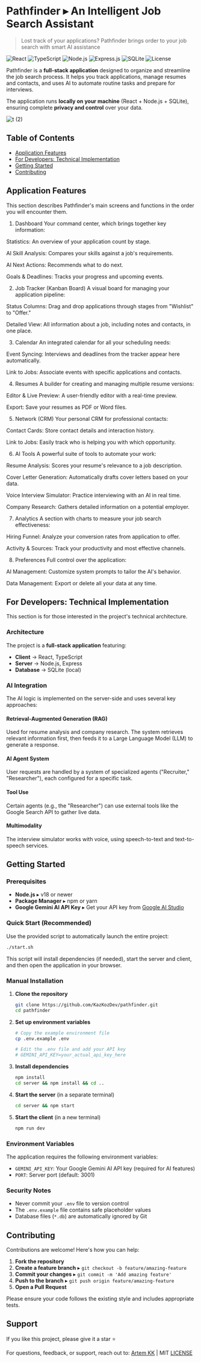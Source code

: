# Pathfinder ▸ An Intelligent Job Search Assistant

> Lost track of your applications? Pathfinder brings order to your job search with smart AI assistance

![React](https://img.shields.io/badge/React-18+-blue.svg)
![TypeScript](https://img.shields.io/badge/TypeScript-5+-blue.svg)
![Node.js](https://img.shields.io/badge/Node.js-18+-green.svg)
![Express.js](https://img.shields.io/badge/Express.js-4+-green.svg)
![SQLite](https://img.shields.io/badge/SQLite-3+-blue.svg)
![License](https://img.shields.io/badge/License-MIT-yellow.svg)

Pathfinder is a **full-stack application** designed to organize and streamline the job search process. It helps you track applications, manage resumes and contacts, and uses AI to automate routine tasks and prepare for interviews.

The application runs **locally on your machine** (React + Node.js + SQLite), ensuring complete **privacy and control** over your data.

![t (2)](https://github.com/user-attachments/assets/d582b003-9eb2-49b4-9c2e-52069554e836)

## Table of Contents

- [Application Features](#application-features)
- [For Developers: Technical Implementation](#for-developers-technical-implementation)
- [Getting Started](#getting-started)
- [Contributing](#contributing)

## Application Features
This section describes Pathfinder's main screens and functions in the order you will encounter them.

1. Dashboard
Your command center, which brings together key information:

Statistics: An overview of your application count by stage.

AI Skill Analysis: Compares your skills against a job's requirements.

AI Next Actions: Recommends what to do next.

Goals & Deadlines: Tracks your progress and upcoming events.

2. Job Tracker (Kanban Board)
A visual board for managing your application pipeline:

Status Columns: Drag and drop applications through stages from "Wishlist" to "Offer."

Detailed View: All information about a job, including notes and contacts, in one place.

3. Calendar
An integrated calendar for all your scheduling needs:

Event Syncing: Interviews and deadlines from the tracker appear here automatically.

Link to Jobs: Associate events with specific applications and contacts.

4. Resumes
A builder for creating and managing multiple resume versions:

Editor & Live Preview: A user-friendly editor with a real-time preview.

Export: Save your resumes as PDF or Word files.

5. Network (CRM)
Your personal CRM for professional contacts:

Contact Cards: Store contact details and interaction history.

Link to Jobs: Easily track who is helping you with which opportunity.

6. AI Tools
A powerful suite of tools to automate your work:

Resume Analysis: Scores your resume's relevance to a job description.

Cover Letter Generation: Automatically drafts cover letters based on your data.

Voice Interview Simulator: Practice interviewing with an AI in real time.

Company Research: Gathers detailed information on a potential employer.

7. Analytics
A section with charts to measure your job search effectiveness:

Hiring Funnel: Analyze your conversion rates from application to offer.

Activity & Sources: Track your productivity and most effective channels.

8. Preferences
Full control over the application:

AI Management: Customize system prompts to tailor the AI's behavior.

Data Management: Export or delete all your data at any time.

## For Developers: Technical Implementation

This section is for those interested in the project's technical architecture.

### Architecture
The project is a **full-stack application** featuring:
- **Client** → React, TypeScript
- **Server** → Node.js, Express  
- **Database** → SQLite (local)

### AI Integration
The AI logic is implemented on the server-side and uses several key approaches:

#### Retrieval-Augmented Generation (RAG)
Used for resume analysis and company research. The system retrieves relevant information first, then feeds it to a Large Language Model (LLM) to generate a response.

#### AI Agent System  
User requests are handled by a system of specialized agents ("Recruiter," "Researcher"), each configured for a specific task.

#### Tool Use
Certain agents (e.g., the "Researcher") can use external tools like the Google Search API to gather live data.

#### Multimodality
The interview simulator works with voice, using speech-to-text and text-to-speech services.

## Getting Started

### Prerequisites
- **Node.js** ▸ v18 or newer
- **Package Manager** ▸ npm or yarn
- **Google Gemini AI API Key** ▸ Get your API key from [Google AI Studio](https://makersuite.google.com/app/apikey)

### Quick Start (Recommended)
Use the provided script to automatically launch the entire project:

```bash
./start.sh
```

This script will install dependencies (if needed), start the server and client, and then open the application in your browser.

### Manual Installation

1. **Clone the repository**
   ```bash
   git clone https://github.com/KazKozDev/pathfinder.git
   cd pathfinder
   ```

2. **Set up environment variables**
   ```bash
   # Copy the example environment file
   cp .env.example .env
   
   # Edit the .env file and add your API key
   # GEMINI_API_KEY=your_actual_api_key_here
   ```

3. **Install dependencies**
   ```bash
   npm install
   cd server && npm install && cd ..
   ```

4. **Start the server** (in a separate terminal)
   ```bash
   cd server && npm start
   ```

5. **Start the client** (in a new terminal)
   ```bash
   npm run dev
   ```

### Environment Variables

The application requires the following environment variables:

- `GEMINI_API_KEY`: Your Google Gemini AI API key (required for AI features)
- `PORT`: Server port (default: 3001)

### Security Notes

- Never commit your `.env` file to version control
- The `.env.example` file contains safe placeholder values
- Database files (`*.db`) are automatically ignored by Git

## Contributing

Contributions are welcome! Here's how you can help:

1. **Fork the repository**
2. **Create a feature branch** ▸ `git checkout -b feature/amazing-feature`
3. **Commit your changes** ▸ `git commit -m 'Add amazing feature'`
4. **Push to the branch** ▸ `git push origin feature/amazing-feature`
5. **Open a Pull Request**

Please ensure your code follows the existing style and includes appropriate tests.

## Support

If you like this project, please give it a star ⭐

For questions, feedback, or support, reach out to:
[Artem KK](https://www.linkedin.com/in/kazkozdev/) | MIT [LICENSE](LICENSE)
